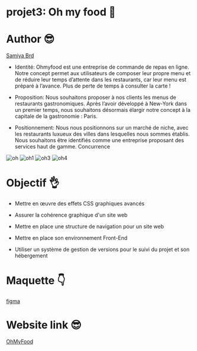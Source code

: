 # projet3: Oh my food :wave:

# Author :sunglasses:
[Samiya Brd](https://www.linkedin.com/in/samiyab/)

- Identité: 
Ohmyfood est une entreprise de commande de repas en ligne. Notre concept permet aux
utilisateurs de composer leur propre menu et de réduire leur temps d’attente dans les
restaurants, car leur menu est préparé à l’avance. Plus de perte de temps à consulter la
carte !

- Proposition: 
Nous souhaitons proposer à nos clients les menus de restaurants gastronomiques. Après
l’avoir développé à New-York dans un premier temps, nous souhaitons désormais élargir
notre concept à la capitale de la gastronomie : Paris.

- Positionnement:
Nous nous positionnons sur un marché de niche, avec les restaurants luxueux des villes
dans lesquelles nous sommes établis. Nous souhaitons être identifiés comme une
entreprise proposant des services haut de gamme.
Concurrence

![oh](https://github.com/SAMIYAghb/projet3Ohmyfood/assets/95091637/ff31cd11-f144-4d2b-887a-c1fde43056fa)   ![oh1](https://github.com/SAMIYAghb/projet3Ohmyfood/assets/95091637/63f44e57-8b95-46a7-976e-75b41a19feac)
![oh3](https://github.com/SAMIYAghb/projet3Ohmyfood/assets/95091637/0b6f56ad-f365-4bb7-bbf1-cea97344dc89)
![oh4](https://github.com/SAMIYAghb/projet3Ohmyfood/assets/95091637/742ed554-5604-4ce9-8b99-7b581bab7882)

# Objectif :ok_hand:
 - Mettre en œuvre des effets CSS graphiques avancés

 - Assurer la cohérence graphique d'un site web

 - Mettre en place une structure de navigation pour un site web

 - Mettre en place son environnement Front-End

 - Utiliser un système de gestion de versions pour le suivi du projet et son hébergement

# Maquette :point_down:
[figma](https://www.figma.com/file/t4449fzDnwGYmzuwQdu87V/Maquettes-Ohmyfood-(mobile-et-desktop)?node-id=0%3A1&mode=dev)

# Website link :sunglasses:
[OhMyFood](https://samiyaghb.github.io/projet3Ohmyfood/)
